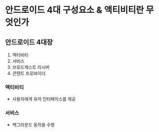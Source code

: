 # 안드로이드 4대 구성요소 & 액티비티란 무엇인가

## 안드로이드 4대장

1. 액티비티
2. 서비스
3. 브로드캐스트 리시버
4. 콘텐트 프로바이더

### 액티비티

- 사용자에게 유저 인터페이스를 제공

### 서비스

- 백그라운드 동작을 수행

